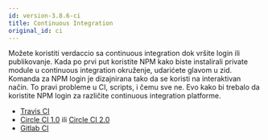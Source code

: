 ```yaml
---
id: version-3.8.6-ci
title: Continuous Integration
original_id: ci
---
```

Možete koristiti verdaccio sa continuous integration dok vršite login ili publikovanje. Kada po prvi put koristite NPM kako biste instalirali private module u continuous integration okruženje, udarićete glavom u zid. Komanda za NPM login je dizajnirana tako da se koristi na interaktivan način. To pravi probleme u CI, scripts, i čemu sve ne. Evo kako bi trebalo da koristite NPM login za različite continuous integration platforme.

- [Travis CI](https://remysharp.com/2015/10/26/using-travis-with-private-npm-deps)
- [Circle CI 1.0](https://circleci.com/docs/1.0/npm-login/) ili [Circle CI 2.0](https://circleci.com/docs/2.0/deployment-integrations/#npm)
- [Gitlab CI](https://www.exclamationlabs.com/blog/continuous-deployment-to-npm-using-gitlab-ci/)